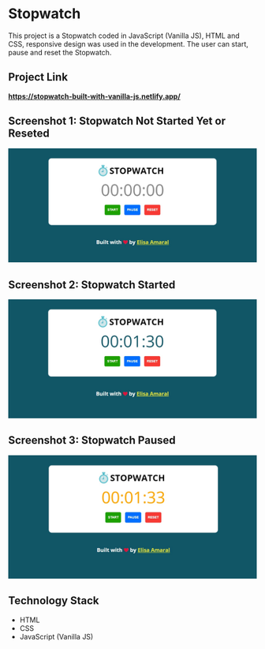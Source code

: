 # Stopwatch

This project is a Stopwatch coded in JavaScript (Vanilla JS), HTML and CSS, responsive design was used in the development. The user can start, pause and reset the Stopwatch. 

## Project Link

**https://stopwatch-built-with-vanilla-js.netlify.app/**

## Screenshot 1: Stopwatch Not Started Yet or Reseted

![Screenshot](assets/img/Screenshots/Screenshot_1.jpg)

## Screenshot 2: Stopwatch Started

![Screenshot](assets/img/Screenshots/Screenshot_2.jpg)

## Screenshot 3: Stopwatch Paused

![Screenshot](assets/img/Screenshots/Screenshot_3.jpg)


## Technology Stack

+ HTML
+ CSS
+ JavaScript (Vanilla JS)
